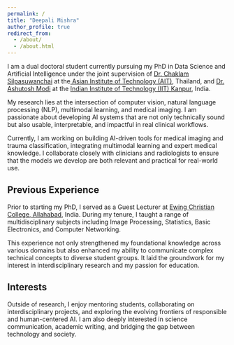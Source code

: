 ```yaml
---
permalink: /
title: "Deepali Mishra"
author_profile: true
redirect_from:
  - /about/
  - /about.html
---
```






I am a dual doctoral student currently pursuing my PhD in Data Science and Artificial Intelligence under the joint supervision of [Dr. Chaklam Silpasuwanchai]([url](http://www.chaklam.com/)) at the[ Asian Institute of Technology (AIT)]([url](https://ait.ac.th/)), Thailand, and [Dr. Ashutosh Modi]((https://ashutosh-modi.github.io/)) at the [Indian Institute of Technology (IIT) Kanpur]([url](https://www.iitk.ac.in/)), India.

My research lies at the intersection of computer vision, natural language processing (NLP), multimodal learning, and medical imaging. I am passionate about developing AI systems that are not only technically sound but also usable, interpretable, and impactful in real clinical workflows.


Currently, I am working on building AI-driven tools for medical imaging and trauma classification, integrating multimodal learning and expert medical knowledge. I collaborate closely with clinicians and radiologists to ensure that the models we develop are both relevant and practical for real-world use.


## Previous Experience

Prior to starting my PhD, I served as a Guest Lecturer at [Ewing Christian College, Allahabad](https://ecc.ac.in/), India. During my tenure, I taught a range of multidisciplinary subjects including Image Processing, Statistics, Basic Electronics, and Computer Networking.

This experience not only strengthened my foundational knowledge across various domains but also enhanced my ability to communicate complex technical concepts to diverse student groups. It laid the groundwork for my interest in interdisciplinary research and my passion for education.

## Interests

Outside of research, I enjoy mentoring students, collaborating on interdisciplinary projects, and exploring the evolving frontiers of responsible and human-centered AI. I am also deeply interested in science communication, academic writing, and bridging the gap between technology and society.

